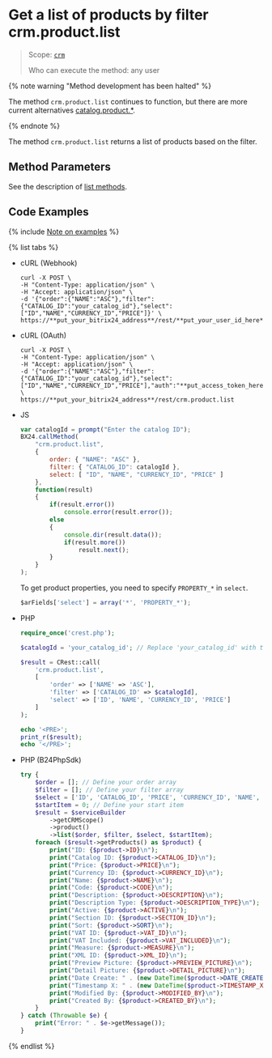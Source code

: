 # Get a list of products by filter crm.product.list

> Scope: [`crm`](../../../scopes/permissions.md)
>
> Who can execute the method: any user

{% note warning "Method development has been halted" %}

The method `crm.product.list` continues to function, but there are more current alternatives [catalog.product.*](../../../catalog/product/index.md).

{% endnote %}

The method `crm.product.list` returns a list of products based on the filter.

## Method Parameters

See the description of [list methods](../../../common/index.md).

## Code Examples

{% include [Note on examples](../../../../_includes/examples.md) %}

{% list tabs %}

- cURL (Webhook)

    ```http
    curl -X POST \
    -H "Content-Type: application/json" \
    -H "Accept: application/json" \
    -d '{"order":{"NAME":"ASC"},"filter":{"CATALOG_ID":"your_catalog_id"},"select":["ID","NAME","CURRENCY_ID","PRICE"]}' \
    https://**put_your_bitrix24_address**/rest/**put_your_user_id_here**/**put_your_webhook_here**/crm.product.list
    ```

- cURL (OAuth)

    ```http
    curl -X POST \
    -H "Content-Type: application/json" \
    -H "Accept: application/json" \
    -d '{"order":{"NAME":"ASC"},"filter":{"CATALOG_ID":"your_catalog_id"},"select":["ID","NAME","CURRENCY_ID","PRICE"],"auth":"**put_access_token_here**"}' \
    https://**put_your_bitrix24_address**/rest/crm.product.list
    ```

- JS

    ```js
    var catalogId = prompt("Enter the catalog ID");
    BX24.callMethod(
        "crm.product.list",
        {
            order: { "NAME": "ASC" },
            filter: { "CATALOG_ID": catalogId },
            select: [ "ID", "NAME", "CURRENCY_ID", "PRICE" ]
        },
        function(result)
        {
            if(result.error())
                console.error(result.error());
            else
            {
                console.dir(result.data());
                if(result.more())
                    result.next();
            }
        }
    );
    ```

    To get product properties, you need to specify `PROPERTY_*` in `select`.

    ```js
    $arFields['select'] = array('*', 'PROPERTY_*');
    ```

- PHP

    ```php
    require_once('crest.php');

    $catalogId = 'your_catalog_id'; // Replace 'your_catalog_id' with the actual catalog ID

    $result = CRest::call(
        'crm.product.list',
        [
            'order' => ['NAME' => 'ASC'],
            'filter' => ['CATALOG_ID' => $catalogId],
            'select' => ['ID', 'NAME', 'CURRENCY_ID', 'PRICE']
        ]
    );

    echo '<PRE>';
    print_r($result);
    echo '</PRE>';
    ```

- PHP (B24PhpSdk)

    ```php        
    try {
        $order = []; // Define your order array
        $filter = []; // Define your filter array
        $select = ['ID', 'CATALOG_ID', 'PRICE', 'CURRENCY_ID', 'NAME', 'CODE', 'DESCRIPTION', 'DESCRIPTION_TYPE', 'ACTIVE', 'SECTION_ID', 'SORT', 'VAT_ID', 'VAT_INCLUDED', 'MEASURE', 'XML_ID', 'PREVIEW_PICTURE', 'DETAIL_PICTURE', 'DATE_CREATE', 'TIMESTAMP_X', 'MODIFIED_BY', 'CREATED_BY'];
        $startItem = 0; // Define your start item
        $result = $serviceBuilder
            ->getCRMScope()
            ->product()
            ->list($order, $filter, $select, $startItem);
        foreach ($result->getProducts() as $product) {
            print("ID: {$product->ID}\n");
            print("Catalog ID: {$product->CATALOG_ID}\n");
            print("Price: {$product->PRICE}\n");
            print("Currency ID: {$product->CURRENCY_ID}\n");
            print("Name: {$product->NAME}\n");
            print("Code: {$product->CODE}\n");
            print("Description: {$product->DESCRIPTION}\n");
            print("Description Type: {$product->DESCRIPTION_TYPE}\n");
            print("Active: {$product->ACTIVE}\n");
            print("Section ID: {$product->SECTION_ID}\n");
            print("Sort: {$product->SORT}\n");
            print("VAT ID: {$product->VAT_ID}\n");
            print("VAT Included: {$product->VAT_INCLUDED}\n");
            print("Measure: {$product->MEASURE}\n");
            print("XML ID: {$product->XML_ID}\n");
            print("Preview Picture: {$product->PREVIEW_PICTURE}\n");
            print("Detail Picture: {$product->DETAIL_PICTURE}\n");
            print("Date Create: " . (new DateTime($product->DATE_CREATE))->format(DateTime::ATOM) . "\n");
            print("Timestamp X: " . (new DateTime($product->TIMESTAMP_X))->format(DateTime::ATOM) . "\n");
            print("Modified By: {$product->MODIFIED_BY}\n");
            print("Created By: {$product->CREATED_BY}\n");
        }
    } catch (Throwable $e) {
        print("Error: " . $e->getMessage());
    }
    ```

{% endlist %}